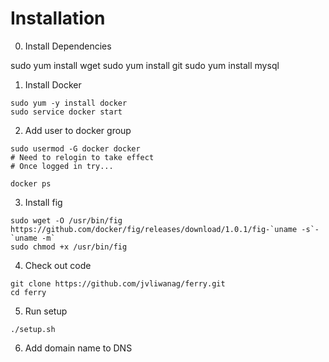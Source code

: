 Installation
===

0. Install Dependencies

sudo yum install wget
sudo yum install git
sudo yum install mysql

1. Install Docker

```
sudo yum -y install docker
sudo service docker start
```

2. Add user to docker group

```
sudo usermod -G docker docker
# Need to relogin to take effect
# Once logged in try...

docker ps
```

3. Install fig

```
sudo wget -O /usr/bin/fig https://github.com/docker/fig/releases/download/1.0.1/fig-`uname -s`-`uname -m`
sudo chmod +x /usr/bin/fig
```

4. Check out code

```
git clone https://github.com/jvliwanag/ferry.git
cd ferry
```

5. Run setup

```
./setup.sh
```

6. Add domain name to DNS
